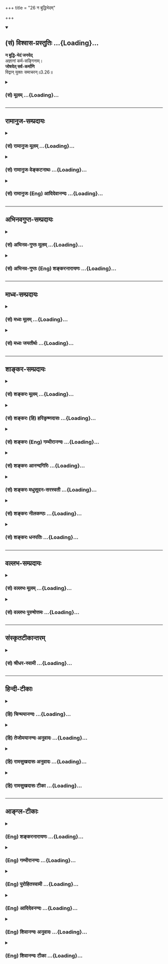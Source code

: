 +++
title = "26 न बुद्धिभेदम्"

+++
<div class="js_include" newlevelforh1="2" title="(सं) विश्वास-प्रस्तुतिः" unfilled url="/mahAbhAratam/vyAsaH/shlokashaH/06-bhIShma-parva/03-bhagavad-gItA-parva/saMskRtam/vishvAsa-prastutiH/03_karma-yogaH/26_na_buddhibhedam.md">
<details open><summary><h2>(सं) विश्वास-प्रस्तुतिः ...{Loading}...</h2></summary>

**न बुद्धि-भेदं जनयेद्**  
अज्ञानां कर्म-सङ्गिनाम्।  
**जोषयेत् सर्व-कर्माणि**  
विद्वान् युक्तः समाचरन्॥3.26॥
</details>
</div>
<div class="js_include collapsed" newlevelforh1="3" title="(सं) मूलम्" unfilled url="/mahAbhAratam/vyAsaH/shlokashaH/06-bhIShma-parva/03-bhagavad-gItA-parva/saMskRtam/mUlam/03_karma-yogaH/26_na_buddhibhedam.md">
<details><summary><h3>(सं) मूलम् ...{Loading}...</h3></summary>

न बुद्धिभेदं जनयेदज्ञानां कर्मसङ्गिनाम्।  
जोषयेत्सर्वकर्माणि विद्वान् युक्तः समाचरन्।।3.26।।
</details>
</div>


_________________
## रामानुज-सम्प्रदायः
<div class="js_include collapsed" newlevelforh1="3" title="(सं) रामानुजः मूलम्" unfilled url="/mahAbhAratam/vyAsaH/shlokashaH/06-bhIShma-parva/03-bhagavad-gItA-parva/saMskRtam/rAmAnujaH/mUlam/03_karma-yogaH/26_na_buddhibhedam.md">
<details><summary><h3>(सं) रामानुजः मूलम् ...{Loading}...</h3></summary>

।।3.26।।**अज्ञानाम्** आत्मन्यकृत्स्नवित्तया ज्ञानयोगोपादानाशक्तानां
मुमुक्षूणां **कर्मसङ्गिनाम्** अनादिकर्मवासनया कर्मणि एव नियतत्वेन
कर्मयोगाधिकारिणांकर्मयोगाद् अन्यथात्मावलोकनम् अस्ति इति **न बुद्धिभेदं
जनयेत्।** किं तर्हि आत्मनि कृत्स्नवित्तया ज्ञानयोगशक्तः अपि
पूर्वोक्तरीत्याकर्मयोग एव ज्ञानयोगनिरपेक्ष आत्मावलोकनसाधनम् इति बुद्ध्या
**युक्तः** कर्म एव **आचरन्** सर्वकर्मसु अकृत्स्नविदां प्रीतिं जनयेत्। अथ
कर्मयोगम् अनुतिष्ठतो विदुषः अविदुषश्च विशेषं प्रदर्शयन्
कर्मयोगापेक्षितम् आत्मनः अकर्तृत्वानुसन्धानप्रकारम् उपदिशति

</details>
</div>
<div class="js_include collapsed" newlevelforh1="3" title="(सं) रामानुजः वेङ्कटनाथः" unfilled url="/mahAbhAratam/vyAsaH/shlokashaH/06-bhIShma-parva/03-bhagavad-gItA-parva/saMskRtam/rAmAnujaH/venkaTanAthaH/03_karma-yogaH/26_na_buddhibhedam.md">
<details><summary><h3>(सं) रामानुजः वेङ्कटनाथः ...{Loading}...</h3></summary>

  
  
।।3.26।। लोकस्य सङ्ग्रहणमेकीकृत्य स्वीकरणं स्वानुष्ठाने समानाभिप्रायतया
सयूथ्यतापादनमित्यर्थः। कर्मवासना
उत्तरोत्तरपुण्यपापारम्भकपूर्वपूर्वपुण्यपापांशविशेषः
उत्तरोत्तरशरीरप्रेरणसमर्थस्मृतिहेतुः
पूर्वपूर्वशरीरप्रेरणानुभवविशेषजनितसंस्कारो वा वादित्रवादनादिसंस्कारवत्।
बुद्धिभेदो बुद्धेरन्यथाकरणम् तच्च प्रकृतविषयं दर्शयति
कर्मयोगादन्यदित्यादिना। युक्तः इत्यनेन लोकसङ्ग्रहार्थं कुर्वतः
स्वापेक्षितविलम्बाभावाय प्रागुक्तनिरपेक्षत्वबुद्धियोगो विवक्षित
इतिबुद्ध्या युक्त इत्युक्तम्। जोषयेत् इत्यस्यार्थ प्रीतिं जनयेदिति। जुषी
प्रीतिसेवनयोः इति धातुः। कर्मसङ्गिनः पुरुषान् सर्वकर्माणि
जोषयेदित्यन्वयः।। प्रकृतेः इत्यादिश्लोकचतुष्टयस्यार्थमाह
कर्मयोगमिति। विदुषोऽविदुषश्चेति व्युत्क्रमेण श्लोकद्वयार्थः। तृतीये
त्वेतद्विशदीकरणमुखेनाविचालनमुक्तम्। कर्मयोगापेक्षितंकर्मयोगेति
कर्तव्यताभूतमित्यर्थः। प्रकृतेर्गुणैः इत्युक्ते प्रसिद्धिप्रकर्षादिसिद्धं
विशेषं प्रस्तुतानुपयुक्तशब्दादिप्राकृतगुणव्यवच्छेदायाहसत्त्वादिभिरिति।
वक्ष्यमाणसात्विकादिकर्मविभागंसर्वशः इति प्रकारवाचिपदसूचितमाह
स्वानुरूपमिति। कर्ता इति तृजन्तयोगात् षष्ठीप्राप्तिः स्यादिति तत्परिहाराय
कर्मसु कर्तृत्वाहन्त्वोक्तिभ्रमव्युदासाय चकर्माणि प्रतीत्युक्तम्।
तृन्नन्तत्वविवक्षायां त्वियं फलितोक्तिः। अहङ्कारविमूढात्मेति
समानांशत्रयस्य बह्वर्थपरस्य अत्रार्थं विवक्षन् विगृह्णातिअहङ्कारेणेति।
नात्राहम्भावमात्रमुच्यते तस्यात्मस्वभावान्तर्गतत्वात् नापि
अहङ्काराख्यमचिद्द्रव्यं तस्यापि देहात्मभ्रमं द्वारीकृत्य कार्यकरत्वे सति
अव्यवहितस्यैव वक्तुमुचितत्वात् नापि गर्वः
उत्कृष्टपरिभवादिहेतुत्वेनानिर्देशात्। अतोऽहङ्कार इति देहात्मभ्रम एवात्र
विवक्षित इत्यभिप्रायेणाह अहङ्कारो नाम अनहमर्थे प्रकृतावहमभिमान इति।
एतेनाहङ्कारशब्दस्याभूततद्भावे च्विप्रत्ययेन
व्युप्तत्तिर्दर्शिता। अज्ञातात्मस्वरूप इति। विमूढ आत्मा स्वरूपं यस्य स
विमूढात्मादिशो विमुह्येयुः इतिवद्विमूढशब्दोऽत्र मोहविषयसमानाधिकरण इति
भावः। गुणकर्मविभागयोः इत्यत्र उपसर्जनान्वयिषष्ठीत्वादपि
विषयसप्तमीत्वमुचितमिति मत्वोक्तं सत्त्वादिगुणविभागे तत्तत्कर्मविभागे
चेति। विभागशब्दो द्वन्द्वात्परत्वात् प्रत्येकमन्वितः। गुणानां
साक्षाद्गुणेषु वृत्त्यभावात् परोक्तप्रक्रिययेन्द्रियतद्विषयादिविवक्षायां
पदद्वयोपचारात् सप्तम्यन्तो गुणशब्दो गुणकार्येष्वौपचारिक
इत्यभिप्रायेणोक्तंस्वगुणेषु स्वेषु कार्येष्विति। गुणकार्याणि च
विभजिष्यन्ते। यद्वा कारणस्य प्राधान्यात्कार्यस्य च तदपेक्षया
गुणत्वादेवमुक्तम्।

</details>
</div>
<div class="js_include collapsed" newlevelforh1="3" title="(सं) रामानुजः (Eng) आदिदेवानन्दः" unfilled url="/mahAbhAratam/vyAsaH/shlokashaH/06-bhIShma-parva/03-bhagavad-gItA-parva/saMskRtam/rAmAnujaH/english/AdidevAnandaH/03_karma-yogaH/26_na_buddhibhedam.md">
<details><summary><h3>(सं) रामानुजः (Eng) आदिदेवानन्दः ...{Loading}...</h3></summary>

3.26 Do not bewilder the minds of ignorant aspirants by saying that there is, besides Karma Yoga, another way to the vision of the self.
They cannot practise Jnana Yoga on account of their incomplete knowledge of the self, and attachment to action. They are alified for Karma Yoga because of their being fit only for activity on account of the subtle impressions of their beginningless Karma. What then follows from this;
It is this: Even though one is alified for Jnana Yoga because of the complete knowledge of the self, one should do work, holding the view as said previously, that Karma Yoga by itself without Jnana Yoga is an independent means for the vision of the self. He should thus generate love for all types of activity among those who do not know the complete truth. Sri Krsna declares (in the verses 27 to 30) the way in which the self is to be contemplated on as not being an agent as reired by Karma Yoga, after demonstrating the difference between the enlightened and unenlightened among those practising Karma Yoga.

</details>
</div>


_________________
## अभिनवगुप्त-सम्प्रदायः
<div class="js_include collapsed" newlevelforh1="3" title="(सं) अभिनव-गुप्तः मूलम्" unfilled url="/mahAbhAratam/vyAsaH/shlokashaH/06-bhIShma-parva/03-bhagavad-gItA-parva/saMskRtam/abhinava-guptaH/mUlam/03_karma-yogaH/26_na_buddhibhedam.md">
<details><summary><h3>(सं) अभिनव-गुप्तः मूलम् ...{Loading}...</h3></summary>

।।3.26।। यतस्ते न +++(S स्ते सम्य )+++ सम्यग्ज्ञानेन पूताः अतो बुद्धेर्भेदनं
विचालनं +++(N विगलनम्)+++ तेषां परमोऽयमनर्थ इत्यनुग्रहाय भेदयेन्न धियमेषाम्
तदाह +++(S एतदाह)+++ न बुद्धीति। स्वयं चैवं बुद्ध्यमानः कर्माणि कुर्यात् न च
लोकानां बुद्धिं भिन्द्यात्।

</details>
</div>
<div class="js_include collapsed" newlevelforh1="3" title="(सं) अभिनव-गुप्तः (Eng) शङ्करनारायणः" unfilled url="/mahAbhAratam/vyAsaH/shlokashaH/06-bhIShma-parva/03-bhagavad-gItA-parva/saMskRtam/abhinava-guptaH/english/shankaranArAyaNaH/03_karma-yogaH/26_na_buddhibhedam.md">
<details><summary><h3>(सं) अभिनव-गुप्तः (Eng) शङ्करनारायणः ...{Loading}...</h3></summary>

3.26 Na buddhi-etc. Himself knowing in this way, let him perform actions
and let him not disturb the minds of common men. \[In the last verse\]
reference is made 'of the ignorant person'. \[The Lord\] now
demonstrates their ignorance -

</details>
</div>


_________________
## माध्व-सम्प्रदायः
<div class="js_include collapsed" newlevelforh1="3" title="(सं) मध्वः मूलम्" unfilled url="/mahAbhAratam/vyAsaH/shlokashaH/06-bhIShma-parva/03-bhagavad-gItA-parva/saMskRtam/madhvaH/mUlam/03_karma-yogaH/26_na_buddhibhedam.md">
<details><summary><h3>(सं) मध्वः मूलम् ...{Loading}...</h3></summary>

।।3.26।। Sri Madhvacharya did not comment on this sloka.

</details>
</div>
<div class="js_include collapsed" newlevelforh1="3" title="(सं) मध्वः जयतीर्थः" unfilled url="/mahAbhAratam/vyAsaH/shlokashaH/06-bhIShma-parva/03-bhagavad-gItA-parva/saMskRtam/madhvaH/jayatIrthaH/03_karma-yogaH/26_na_buddhibhedam.md">
<details><summary><h3>(सं) मध्वः जयतीर्थः ...{Loading}...</h3></summary>

।।3.26।। Sri Jayatirtha did not comment on this sloka.

</details>
</div>


_________________
## शाङ्कर-सम्प्रदायः
<div class="js_include collapsed" newlevelforh1="3" title="(सं) शङ्करः मूलम्" unfilled url="/mahAbhAratam/vyAsaH/shlokashaH/06-bhIShma-parva/03-bhagavad-gItA-parva/saMskRtam/shankaraH/mUlam/03_karma-yogaH/26_na_buddhibhedam.md">
<details><summary><h3>(सं) शङ्करः मूलम् ...{Loading}...</h3></summary>

।।3.26।। बुद्धेर्भेदः **बुद्धिभेदः** मया इदं कर्तव्यं भोक्तव्यं चास्य
कर्मणः फलम् इति निश्चयरूपाया बुद्धेः भेदनं चालनं बुद्धिभेदः तं न
**जनयेत्** न उत्पादयेत् **अज्ञानाम्** अविवेकिनां **कर्मसङ्गिनां** कर्मणि
आसक्तानां आसङ्गवताम्। किं नु कुर्यात् **जोषयेत्** कारयेत् **सर्वकर्माणि
विद्वान्** स्वयं तदेव अविदुषां कर्म **युक्तः** अभियुक्तः
**समाचरन्**।। अविद्वानज्ञः कथं कर्मसु सज्जते इत्याह

</details>
</div>
<div class="js_include collapsed" newlevelforh1="3" title="(सं) शङ्करः (हि) हरिकृष्णदासः" unfilled url="/mahAbhAratam/vyAsaH/shlokashaH/06-bhIShma-parva/03-bhagavad-gItA-parva/saMskRtam/shankaraH/hindI/harikRShNadAsaH/03_karma-yogaH/26_na_buddhibhedam.md">
<details><summary><h3>(सं) शङ्करः (हि) हरिकृष्णदासः ...{Loading}...</h3></summary>

।।3.26।। इस प्रकार लोकसंग्रह करनेकी इच्छावाले मुझ परमात्माका या दूसरे
आत्मज्ञानीका लोकसंग्रहको छोड़कर दूसरा कोई कर्तव्य नहीं रह गया है। अतः उस
आत्मवेत्ताके लिये यह उपदेश किया जाता है बुद्धिको विचलित करनेका नाम
बुद्धिभेद है ( ज्ञानीको चाहिये कि ) कर्मोंमें आसक्तिवाले विवेकरहित
अज्ञानियोंकी बुद्धिमें भेद उत्पन्न न करे अर्थात् मेरा यह कर्तव्य है इस
कर्मका फल मुझे भोगना है इस प्रकार जो उनकी निश्चितरूपा बुद्धि बनी हुई है
उसको विचलित करना बुद्धिभेद करना है सो न करे। तो फिर क्या करे समाहितचित्त
विद्वान् स्वयं अज्ञानियोंके ही ( सदृश ) उन कर्मोंका ( शास्त्रानुकूल )
आचरण करता हुआ उनसे सब कर्म करावे।

</details>
</div>
<div class="js_include collapsed" newlevelforh1="3" title="(सं) शङ्करः (Eng) गम्भीरानन्दः" unfilled url="/mahAbhAratam/vyAsaH/shlokashaH/06-bhIShma-parva/03-bhagavad-gItA-parva/saMskRtam/shankaraH/english/gambhIrAnandaH/03_karma-yogaH/26_na_buddhibhedam.md">
<details><summary><h3>(सं) शङ्करः (Eng) गम्भीरानन्दः ...{Loading}...</h3></summary>

3.26 Vidvan the enlightened man; na janayet, should not create;
buddhi-bhedam, disturbance in the beliefs-disturbance in the firm
belief, 'This has to be done; and the result of this action is to be
reaped by me'; ajnanam, of the ignorant, of the non-discriminating one;
karma-sanginam, who are attached to work. But what should he do; Himself
samacaran, working, performing those very activities of the ignorant;
yuktah, while remaining diligent; josayet, he should make them do;
sarva-karmani, all the duties. How does an anillumined, ignorant person
be come attached to actions; In reply the Lord says:

</details>
</div>
<div class="js_include collapsed" newlevelforh1="3" title="(सं) शङ्करः आनन्दगिरिः" unfilled url="/mahAbhAratam/vyAsaH/shlokashaH/06-bhIShma-parva/03-bhagavad-gItA-parva/saMskRtam/shankaraH/AnandagiriH/03_karma-yogaH/26_na_buddhibhedam.md">
<details><summary><h3>(सं) शङ्करः आनन्दगिरिः ...{Loading}...</h3></summary>

।।3.26।। वृत्तमनूद्योत्तरश्लोकमवतारयति **एवमिति।** कर्तव्यं कर्मेति शेषः।
पूर्वार्धमेवं व्याख्यायोत्तरार्धं प्रश्नपूर्वकमवतार्य व्याचष्टे **किंतु
कुर्यादिति।** सर्वकर्माणि कारयेत्तेषु प्रीतिं कुर्वन्निति शेषः। कथं
कारयेदित्याकाङ्क्षायामाह **तदेवेति।**

</details>
</div>
<div class="js_include collapsed" newlevelforh1="3" title="(सं) शङ्करः मधुसूदन-सरस्वती" unfilled url="/mahAbhAratam/vyAsaH/shlokashaH/06-bhIShma-parva/03-bhagavad-gItA-parva/saMskRtam/shankaraH/madhusUdana-sarasvatI/03_karma-yogaH/26_na_buddhibhedam.md">
<details><summary><h3>(सं) शङ्करः मधुसूदन-सरस्वती ...{Loading}...</h3></summary>

।।3.26।। ननु कर्मानुष्ठानेनैव लोकसंग्रहः कर्तव्यो नतु
तत्त्वज्ञानोपदेशेनेति को हेतुरत आह अज्ञानामविवेकिनां कर्तृत्वाभिमानेन
फलाभिसंधिना च कर्मसङ्गिनां कर्मण्यभिनिविष्टानां या बुद्धिरहमेतत्कर्म
करिष्ये एतत्फलं च भोक्ष्य इति तस्या भेदं विचालनं अकर्त्रात्मोपदेशेन न
कुर्यात् किंतु युक्तोऽवहितः सन् विद्वान् लोकसंग्रहं चिकीर्षुः
अविद्वदधिकारिकाणि सर्वकर्माणि समाचरन् तेषां श्रद्धामुत्पाद्य जोषयेत्
प्रीत्या सेवयेत्। अनधिकारिणामुपदेशेनं बुद्धिविचालने कृते कर्मसु
श्रद्धानिवृत्तेर्ज्ञानस्य चानुत्पत्तेरुभयभ्रष्टत्वं स्यात्।
तथाचोक्तंअज्ञस्यार्धप्रबुद्धस्य सर्वं ब्रह्मेति यो वदेत्। महानिरयजालेषु
स तेन विनियोजितः।। इति।

</details>
</div>
<div class="js_include collapsed" newlevelforh1="3" title="(सं) शङ्करः नीलकण्ठः" unfilled url="/mahAbhAratam/vyAsaH/shlokashaH/06-bhIShma-parva/03-bhagavad-gItA-parva/saMskRtam/shankaraH/nIlakaNThaH/03_karma-yogaH/26_na_buddhibhedam.md">
<details><summary><h3>(सं) शङ्करः नीलकण्ठः ...{Loading}...</h3></summary>

।।3.26।। विद्वान् अज्ञानां कर्मस्वासक्तानां बुद्धिभेदं बुद्धेश्चालनं न
जनयेन्नोत्पादयेत् किंतु तान्सर्वाणि कर्माणि जोषयेत्सेवयेत्। कथम्। युक्त
आदृतो भूत्वा समाचरन्।

</details>
</div>
<div class="js_include collapsed" newlevelforh1="3" title="(सं) शङ्करः धनपतिः" unfilled url="/mahAbhAratam/vyAsaH/shlokashaH/06-bhIShma-parva/03-bhagavad-gItA-parva/saMskRtam/shankaraH/dhanapatiH/03_karma-yogaH/26_na_buddhibhedam.md">
<details><summary><h3>(सं) शङ्करः धनपतिः ...{Loading}...</h3></summary>

।।3.26।। लोकसंग्रह चिकीर्षोस्तत्त्वविद इदमुपदिश्यते **नेति।**
अज्ञानामतएव कर्मसङ्गिनां फलार्थं कर्मण्यासक्तानां इदं कर्म भयावश्यं
कर्तव्यं तत्फलं च भोक्तव्यमिति निश्चितरुपाया बुद्धेर्भेदनं चालनं न
कर्मणेत्याद्युपदेशेन नोत्पादयेत्। किंतु विद्वान्युक्तः समाहितः
सन्नविदुषां कर्म स्वयं समाचरन्सर्वकर्माणि जोषयेत्कारयेत्। अन्यथा कर्मसु
तेषां श्रद्धापगमे चित्तशुद्य्धभावज्ज्ञानाप्राप्त्योभयभ्रष्टत्वं स्यादिति
भावः।

</details>
</div>


_________________
## वल्लभ-सम्प्रदायः
<div class="js_include collapsed" newlevelforh1="3" title="(सं) वल्लभः मूलम्" unfilled url="/mahAbhAratam/vyAsaH/shlokashaH/06-bhIShma-parva/03-bhagavad-gItA-parva/saMskRtam/vallabhaH/mUlam/03_karma-yogaH/26_na_buddhibhedam.md">
<details><summary><h3>(सं) वल्लभः मूलम् ...{Loading}...</h3></summary>

।।3.26।। नन्वज्ञेषु तु सक्ततया कर्मनिष्ठेषु कृपया साङ्ख्यप्रकारभेद
उपदेष्टुं युक्तो विदुषा नहिनहीत्याह न बुद्धिभेदमिति। प्रकारभेदोपदेशे
तेषां बुद्धिभेद एव भवति फलादिसङ्गितया ज्ञातत्वात्। अतो
जोषयेत्प्रीणयेत्सेवयेच्च स्वयं कृत्वा परिसङ्खयातात्पर्येण शनैः शनैः
शिक्षयेत्। अन्यथा बुद्धिभेदः।

</details>
</div>
<div class="js_include collapsed" newlevelforh1="3" title="(सं) वल्लभः पुरुषोत्तमः" unfilled url="/mahAbhAratam/vyAsaH/shlokashaH/06-bhIShma-parva/03-bhagavad-gItA-parva/saMskRtam/vallabhaH/puruShottamaH/03_karma-yogaH/26_na_buddhibhedam.md">
<details><summary><h3>(सं) वल्लभः पुरुषोत्तमः ...{Loading}...</h3></summary>

  
  
।।3.26।। ननु लोकसङ्ग्रहार्थमेव चेत्कर्म कर्त्तव्यं तदा
यथाकथञ्चित्कर्त्तव्यम्। यथा तेऽज्ञानेन कुर्वन्ति तथा करणं किं प्रयोजनकं
इत्याकाङ्क्षायामाह न बुद्धिभेदं जनयेदिति। कर्मसङ्गिनां बुद्धिभेदं न
जनयेत्। तथाकरणे तेषां भ्रमो भवेत् भ्रमे सति कर्म न कुर्युरेव। ननु कर्मणा
चित्तशुद्धौ सत्यां कथं भ्रम इत्यत आह अज्ञानामिति। न हि
अज्ञाश्चित्तशुद्ध्यर्थं कर्म कुर्वन्ति किन्तु कर्मैवेश्वरं मन्यमानाः
फलरूपेणान्यं पण्डितं कर्म कुर्वाणं वीक्ष्य कुर्वन्ति अत एव
कर्मसङ्गिनामित्युक्तं न तु कर्मिणाम्। विद्वान् युक्तो मां हृदि स्थाप्य
मद्युक्तः स्वयं समाचरन् सम्यगाचरन् मत्सेवादि कुर्वन् अन्येषां
वृत्त्यर्थं सदा कर्माणि अन्यानज्ञान् जोषयेत् कर्म कारयेदित्यर्थः।  
  

</details>
</div>


_________________
## संस्कृतटीकान्तरम्
<div class="js_include collapsed" newlevelforh1="3" title="(सं) श्रीधर-स्वामी" unfilled url="/mahAbhAratam/vyAsaH/shlokashaH/06-bhIShma-parva/03-bhagavad-gItA-parva/saMskRtam/shrIdhara-svAmI/03_karma-yogaH/26_na_buddhibhedam.md">
<details><summary><h3>(सं) श्रीधर-स्वामी ...{Loading}...</h3></summary>

।।3.26।। ननु कृपया तत्त्वज्ञानमेवोपदेष्टुं युक्तं नेत्याह **नेति।**
अज्ञानामतएव कर्मसङिगनां कर्मासक्तानामकर्तात्मोपदेशेन
बुद्धेर्भेदमन्यथात्वं न जनयेत्कर्मणः सकाशाद्बुद्धिचालनं न कुर्यादपि तु
जोषयेत्सेवयेत्। जुषी प्रीतिसेवनयोः अज्ञान्कर्माणि कारयेत्। कथम्।
युक्तोऽवहितो भूत्वा स्वयं च समाचरन्। बुद्धिचालने कृते सति कर्मसु
श्रद्धानिवृत्तेर्ज्ञानस्य चानुत्पत्तेस्तेषामुभयभ्रंशः स्यादिति भावः।

</details>
</div>


_________________
## हिन्दी-टीकाः
<div class="js_include collapsed" newlevelforh1="3" title="(हि) चिन्मयानन्दः" unfilled url="/mahAbhAratam/vyAsaH/shlokashaH/06-bhIShma-parva/03-bhagavad-gItA-parva/hindI/chinmayAnandaH/03_karma-yogaH/26_na_buddhibhedam.md">
<details><summary><h3>(हि) चिन्मयानन्दः ...{Loading}...</h3></summary>

।।3.26।। यह संभव है कि आत्मानुभूति के पश्चात् ज्ञानी पुरुष जब कार्य
क्षेत्र में प्रवेश करे तो तत्त्वज्ञान का सर्वोच्च उपदेश देना प्रारम्भ कर
दे जिसे समझने की योग्यता लोगों में न हो। उस पीढ़ी के लोग उस विद्वान
पुरुष के कथन का विपरीत अर्थ लगाकर यह समझ सकते हैं कि कर्म का संन्यास
सत्य की प्राप्ति का सीधा मार्ग है। ऐसे गुरुओं को यहाँ सावधान किया गया है
क्यांेकि इससे लोगों का कर्म करने में उत्साह कम हो सकता है। जीवन गतिशील
है। कोई भी निष्क्रिय होकर बैठ नहीं सकता। जीवन की निरन्तर अग्रगामी
कर्मरूपी गतिशील धारा के प्रवाह के मध्य में यदि कोई मार्गदर्शक गुरु दोनों
हाथ उठाकर अपनी पीढ़ी के लोगों को अकस्मात रुकने का आदेश दें तो उस प्रवाह
में वे स्वयं ही छिन्नभिन्न होकर रह जायेंगे। अनेक धर्मोपदेशकों ने यह गलती
की और उन्हें उसका मूल्य भी चुकाना पड़ा। यहाँ श्रीकृष्ण मार्गदर्शन करते
हुये कहते हैं कि ऐसे धर्मोपदेशकों को चाहिये कि वे समय की गति को पहचान कर
कार्य करें जीवनी शक्ति का विरोध करके नहीं। समाज के मार्गदर्शन की पद्धति
इस श्लोक में बताई गई है जो समस्त नेतृत्व वर्ग के लिये उपयोगी है। वे
सामाजिक राजनैतिक अथवा सांस्कृतिक किसी भी क्षेत्र में क्यों न कार्य कर
रहे हों। यदि किसी काल में कोई समाज किसी विशेष दिशा में आगे बढ़ रहा हो तो
नेता को अपनी पीढ़ी के साथ मिलकर स्वयं के उदाहरण के द्वारा धीरेधीरे लोगों
को सही दिशा में ले जाने का प्रयत्न करना चाहिये। यदि कोई व्यक्ति हरिद्वार
जाने के लिये कार को तेज गति से परन्तु विपरीत दिशा में चला रहा हो तो उसकी
दिशा सुधारने का उपाय यह नहीं कि अचानक उसे रोक दें किन्तु उसकी दिशा मात्र
को बदलें। कार के रुक जाने मात्र से वह किसी लक्ष्य तक नहीं पहुँच
सकेगा। इसी प्रकार मनुष्य को कर्म करते रहना चाहिये। यदि वह गलत दिशा में भी
जा रहा हो तो केवल कर्म से ही वह सही दिशा में आगे बढ़ सकता है। विद्वान्
पुरुष अज्ञानी को कर्म की प्रवृत्ति से विचलित न करे बल्कि स्वयं
कुशलतापूर्वक कर्म का आचरण करे जिससे सामान्य जन उसका सरलता से अनुसरण कर
सकें।  
  
किस प्रकार अज्ञानी पुरुष कर्म में आसक्त होता है

</details>
</div>
<div class="js_include collapsed" newlevelforh1="3" title="(हि) तेजोमयानन्दः अनुवादः" unfilled url="/mahAbhAratam/vyAsaH/shlokashaH/06-bhIShma-parva/03-bhagavad-gItA-parva/hindI/tejomayAnandaH/anuvAdaH/03_karma-yogaH/26_na_buddhibhedam.md">
<details><summary><h3>(हि) तेजोमयानन्दः अनुवादः ...{Loading}...</h3></summary>

।।3.26।। ज्ञानी पुरुष, कर्मों में आसक्त अज्ञानियों की बुद्धि में भ्रम
उत्पन्न न करे, स्वयं (भक्ति से) युक्त होकर कर्मों का सम्यक् आचरण कर,
उनसे भी वैसा ही कराये।।

</details>
</div>
<div class="js_include collapsed" newlevelforh1="3" title="(हि) रामसुखदासः अनुवादः" unfilled url="/mahAbhAratam/vyAsaH/shlokashaH/06-bhIShma-parva/03-bhagavad-gItA-parva/hindI/rAmasukhadAsaH/anuvAdaH/03_karma-yogaH/26_na_buddhibhedam.md">
<details><summary><h3>(हि) रामसुखदासः अनुवादः ...{Loading}...</h3></summary>

।।3.25 -- 3.26।। हे भरतवंशोद्भव अर्जुन! कर्ममें आसक्त हुए अज्ञानीजन जिस
प्रकार कर्म करते हैं आसक्तिरहित विद्वान भी लोकसंग्रह करना चाहता हुआ उसी
प्रकार कर्म करे। सावधान तत्त्वज्ञ महापुरुष कर्मोंमें आसक्तिवाले अज्ञानी
मनुष्योंकी बुद्धिमें भ्रम उत्पन्न न करे, प्रत्युत स्वयं समस्त कर्मोंको
अच्छी तरहसे करता हुआ उनसे भी वैसे ही करवाये।

</details>
</div>
<div class="js_include collapsed" newlevelforh1="3" title="(हि) रामसुखदासः टीका" unfilled url="/mahAbhAratam/vyAsaH/shlokashaH/06-bhIShma-parva/03-bhagavad-gItA-parva/hindI/rAmasukhadAsaH/TIkA/03_karma-yogaH/26_na_buddhibhedam.md">
<details><summary><h3>(हि) रामसुखदासः टीका ...{Loading}...</h3></summary>

3.26।।***व्याख्या--*'सक्ताः कर्मण्यविद्वांसो तथा कुर्वन्ति
भारत'--**जिन मनुष्योंकी शास्त्र, शास्त्र-पद्धति और शास्त्र-विहित
शुभकर्मोंपर पूरी श्रद्धा है एवं शास्त्रविहित कर्मोंका फल अवश्य मिलता
है-- इस बातपर पूरा विश्वास है; जो न तो तत्त्वज्ञ हैं और न दुराचारी हैं;
किन्तु कर्मों, भोगों एवं पदार्थोंमें आसक्त हैं, ऐसे मनुष्योंके लिये यहाँ
**'सक्ताः अविद्वांसः'** पद आये हैं। शास्त्रोंके ज्ञाता होनेपर भी केवल
कामनाके कारण ऐसे मनुष्य अविद्वान् (अज्ञानी) कहे गये हैं। ऐसे पुरुष
शास्त्रज्ञ तो हैं, पर तत्त्वज्ञ नहीं। ये केवल अपने लिये कर्म करते हैं,
इसीलिये अज्ञानी कहलाते हैं। ऐसे अविद्वान् मनुष्य कर्मोंमें कभी प्रमाद,
आलस्य आदि न रखकर सावधानी और तत्परतापूर्वक साङ्गोपाङ्ग विधिसे कर्म करते
हैं; क्योंकि उनकी ऐसी मान्यता रहती है कि कर्मोंको करनेमें कोई कमी आ
जानेसे उनके फलमें भी कमी आ जायगी। भगवान् उनके इस प्रकार कर्म करनेकी
रीतिको आदर्श मानकर सर्वथा आसक्तिरहित विद्वान्के लिये भी इसी विधिसे
लोकसंग्रहके लिये कर्म करनेकी प्रेरणा करते हैं।  
  
**'कुर्याद्विद्वांस्तथासक्तश्चिकीर्षुर्लोकसंग्रहम्'--**जिसमें कामना,
ममता, आसक्ति, वासना, पक्षपात, स्वार्थ आदिका सर्वथा अभाव हो गया है और
शरीरादि पदार्थोंके साथ किञ्चिन्मात्र भी लगाव नहीं रहा, ऐसे तत्त्वज्ञ
महापुरुषके लिये यहाँ **'असक्तः विद्वान्'** पद आये हैं **(टिप्पणी प₀
158)**। बीसवें 'श्लोकमें'**'लोकसंग्रहमेवापि संपश्यन्'** कहकर फिर
इक्कीसवें श्लोकमें जिसकी व्याख्या की गयी, उसीको यहाँ **'लोकसंग्रहं
चिकीर्षुः'**पदोंसे कहा गया है। श्रेष्ठ मनुष्य (आसक्तिरहित विद्वान्) के
सभी आचरण स्वाभाविक ही यज्ञके लिये, मर्यादा सुरक्षित रखनेके लिये होते
हैं। जैसे भोगी मनुष्यकी भोगोंमें, मोही मनुष्यकी कुटुम्बमें और लोभी
मनुष्यकी धनमें रति होती है, ऐसे ही श्रेष्ठ मनुष्यकी प्राणिमात्रके हितमें
रति होती है। उसके अन्तःकरणमें 'मैं लोकहित करता हूँ'-- ऐसा भाव भी नहीं
होता, प्रत्युत उसके द्वारा स्वतः-स्वाभाविक लोकहित होता है। प्राकृत
पदार्थमात्रसे सर्वथा सम्बन्ध-विच्छेद हो जानेके कारण उस ज्ञानी महापुरुषके
कहलानेवाले शरीर, इन्द्रियाँ, मन, बुद्धि आदि भी 'लोकसंग्रह' पदमें आये
**'लोक'** शब्दके अन्तर्गत आते हैं। दूसरे लोगोंको ऐसे ज्ञानी महापुरुष
लोकसंग्रहकी इच्छावाले दीखते हैं, पर वास्तवमें उनमें लोकसंग्रहकी भी इच्छा
नहीं होती। कारण कि वे संसारसे प्राप्त शरीर, इन्द्रियाँ, मन, बुद्धि,
पदार्थ, पद, अधिकार, धन, योग्यता, सामर्थ्य आदिको साधनावस्थासे ही कभी
किञ्चिन्मात्र भी अपने और अपने लिये नहीं मानते, प्रत्युत संसारके और
संसारकी सेवाके लिये ही मानते हैं, जो कि वास्तवमें है। वही प्रवाह रहनेके
कारण सिद्धावस्थामें भी उनके कहलानेवाले शरीरादि पदार्थ स्वतःस्वाभाविक,
किसी प्रकारकी इच्छाके बिना संसारकी सेवामें लगे रहते हैं। इस श्लोकमें
**'यथा'** और **'तथा'** पद कर्म करनेके प्रकारके अर्थमें आये हैं। तात्पर्य
यह है कि जिस प्रकार अज्ञानी (सकाम) पुरुष अपने स्वार्थके लिये सावधानी और
तत्परतापूर्वक कर्म करते हैं, उसी प्रकार ज्ञानी पुरुष भी लोकसंग्रह
अर्थात् दूसरोंके हितके लिये कर्म करे। ज्ञानी पुरुषको प्राणिमात्रके हितका
भाव रखकर सम्पूर्ण लौकिक और वैदिक कर्तव्य-कर्मोंका आचरण करते रहना चाहिये।
सबका कल्याण कैसे हो;-- इस भावसे कर्तव्य-कर्म करनेपर लोकमें अच्छे भावोंका
प्रचार स्वतः होता है। अज्ञानी पुरुष तो फलकी प्राप्तिके लिये सावधानी और
तत्परतासे विधिपूर्वक कर्तव्य-कर्म करता है, पर ज्ञानी पुरुषकी फलमें
आसक्ति नहीं होती और उसके लिये कोई कर्तव्य भी नहीं होता। अतः उसके द्वारा
कर्मकी उपेक्षा होना सम्भव है। इसीलिये भगवान् कर्म करनेके विषयमें ज्ञानी
पुरुषको भी अज्ञानी (सकाम) पुरुषकी ही तरह कर्म करनेकी आज्ञा देते
हैं। इक्कीसवें श्लोकमें तो विद्वान्को **'आदर्श'** बताया गया था पर यहाँ
उसे **'अनुयायी'** बताया है। तात्पर्य यह है कि विद्वान् चाहे आदर्श हो
अथवा अनुयायी, उसके द्वारा स्वतः लोगसंग्रह होता है। जैसे भगवान् श्रीराम
प्रजाको उपदेश भी देते हैं और पिताजीकी आज्ञाका पालन करके वनवास भी जाते
हैं। दोनों ही परिस्थितियोंमें उनके द्वारा लोकसंग्रह होता है; क्योंकि
उनका कर्मोंके करने अथवा न करनेसे अपना कोई प्रयोजन नहीं था। जब विद्वान्
आसक्तिरहित होकर कर्तव्य-कर्म करता है, तब आसक्तियुक्त चित्तवाले पुरुषोंके
अन्तःकरणपर भी विद्वान्के कर्मोंका स्वतः प्रभाव पड़ता है, चाहे उन
पुरुषोंको यह महापुरुष निष्कामभावसे कर्म कर रहा है'-- ऐसा प्रत्यक्ष दीखे
या न दीखे। मनुष्यके निष्कामभावोंका दूसरोंपर स्वाभाविक प्रभाव पड़ता है--
यह सिद्धान्त है। इसलिये आसक्तिरहित विद्वान्के भावों आचरणोंका प्रभाव
मनुष्योंपर ही नहीं, अपितु पशु-पक्षी आदिपर भी पड़ता है।

</details>
</div>


_________________
## आङ्ग्ल-टीकाः
<div class="js_include collapsed" newlevelforh1="3" title="(Eng) शङ्करनारायणः" unfilled url="/mahAbhAratam/vyAsaH/shlokashaH/06-bhIShma-parva/03-bhagavad-gItA-parva/english/shankaranArAyaNaH/03_karma-yogaH/26_na_buddhibhedam.md">
<details><summary><h3>(Eng) शङ्करनारायणः ...{Loading}...</h3></summary>

3.26. Let the wise master of Yoga fulfil (or destroy) all actions by performing them all, and let him not creat any disturbance in the mind of the ingnorant persons attached to action.

</details>
</div>
<div class="js_include collapsed" newlevelforh1="3" title="(Eng) गम्भीरानन्दः" unfilled url="/mahAbhAratam/vyAsaH/shlokashaH/06-bhIShma-parva/03-bhagavad-gItA-parva/english/gambhIrAnandaH/03_karma-yogaH/26_na_buddhibhedam.md">
<details><summary><h3>(Eng) गम्भीरानन्दः ...{Loading}...</h3></summary>

3.26 The enlightened man should not create disturbance in the beliefs of the ignorant, who are attached to work. Working, while himself remaining deligen \[Some translate yuktah as, 'in the right manner'. S. takes it in the sense of Yoga-yuktah, merged in yoga.-Tr.\], he should make them do \[Another reading is yojayet, meaning the same as josayet.-Tr.\] all the duties.

</details>
</div>
<div class="js_include collapsed" newlevelforh1="3" title="(Eng) पुरोहितस्वामी" unfilled url="/mahAbhAratam/vyAsaH/shlokashaH/06-bhIShma-parva/03-bhagavad-gItA-parva/english/purohitasvAmI/03_karma-yogaH/26_na_buddhibhedam.md">
<details><summary><h3>(Eng) पुरोहितस्वामी ...{Loading}...</h3></summary>

3.26 But a wise man should not perturb the minds of the ignorant, who are attached to action; let him perform his own actions in the right spirit, with concentration on Me, thus inspiring all to do the same.

</details>
</div>
<div class="js_include collapsed" newlevelforh1="3" title="(Eng) आदिदेवनन्दः" unfilled url="/mahAbhAratam/vyAsaH/shlokashaH/06-bhIShma-parva/03-bhagavad-gItA-parva/english/AdidevanandaH/03_karma-yogaH/26_na_buddhibhedam.md">
<details><summary><h3>(Eng) आदिदेवनन्दः ...{Loading}...</h3></summary>

3.26 He should not bewilder the minds of the ignorant who are attached to work; rather himself performing work with devotion, he should cause others to do so.

</details>
</div>
<div class="js_include collapsed" newlevelforh1="3" title="(Eng) शिवानन्दः अनुवादः" unfilled url="/mahAbhAratam/vyAsaH/shlokashaH/06-bhIShma-parva/03-bhagavad-gItA-parva/english/shivAnandaH/anuvAdaH/03_karma-yogaH/26_na_buddhibhedam.md">
<details><summary><h3>(Eng) शिवानन्दः अनुवादः ...{Loading}...</h3></summary>

3.26 Let no wise man unsettle the mind of ignorant people who are attached to action; he should engage them in all actions, himself fulfilling them with devotion.

</details>
</div>
<div class="js_include collapsed" newlevelforh1="3" title="(Eng) शिवानन्दः टीका" unfilled url="/mahAbhAratam/vyAsaH/shlokashaH/06-bhIShma-parva/03-bhagavad-gItA-parva/english/shivAnandaH/TIkA/03_karma-yogaH/26_na_buddhibhedam.md">
<details><summary><h3>(Eng) शिवानन्दः टीका ...{Loading}...</h3></summary>

3.26 न not; बुद्धिभेदम् unsettlement in the mind; जनयेत् should produce;
अज्ञानाम् of the ignorant; कर्मसङ्गिनाम् of the persons attached to actions; जोषयेत् should engage; सर्वकर्माणि all actions; विद्वान् the wise; युक्तः balanced; समाचरन् performing.Commentary An ignorant may says to himelf; I shall do this action and thery enjoy its fruit. A wise man should not unsettle his belief. On the contrary he himself should set an example by performing his duties diligently but without attachment. The wise man should also persuade the ignorant never to neglect their duties. If need be; he should place before them in vivid colours the happiness they would enjoy here and hereafter by discharging such duties. When their hearts get purified in course of time; the wise man could sow the seeds of Karma Yoga (selfless service without deire)
in them.

</details>
</div>
